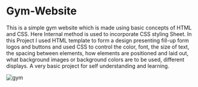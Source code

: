 # Gym-Website
This is a simple gym website which is made using basic concepts of HTML and CSS.
Here Internal method is used to incorporate CSS styling Sheet.
In this Project I used HTML template to form a design presenting fill-up form logos and buttons and used CSS to control the color, font, the size of text, the spacing between elements, how elements are positioned and laid out, what background images or background colors are to be used, different displays.
A very basic project for self understanding and learning.


![gym](https://user-images.githubusercontent.com/98950409/152334600-88943baf-9979-440d-9d00-e474f9315fbb.png)
